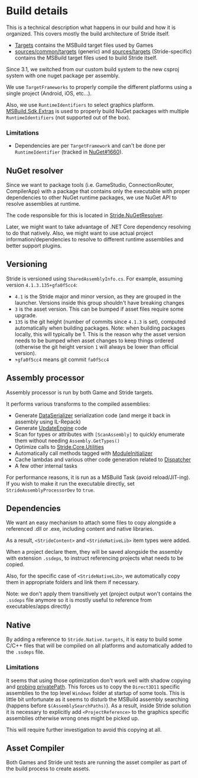 # Build details
This is a technical description what happens in our build and how it is organized. This covers mostly the build architecture of Stride itself.

* [Targets](../Targets) contains the MSBuild target files used by Games
* [sources/common/targets](../sources/common/targets) (generic) and [sources/targets](https://github.com/stride3d/stride/tree/master/sources/targets) (Stride-specific) contains the MSBuild target files used to build Stride itself.

Since 3.1, we switched from our custom build system to the new csproj system with one nuget package per assembly.

We use `TargetFrameworks` to properly compile the different platforms using a single project (Android, iOS, etc...).

Also, we use `RuntimeIdentifiers` to select graphics platform. [MSBuild.Sdk.Extras](https://github.com/onovotny/MSBuildSdkExtras) is used to properly build NuGet packages with multiple `RuntimeIdentifiers` (not supported out of the box).

### Limitations
* Dependencies are per `TargetFramework` and can't be done per `RuntimeIdentifier` (tracked in [NuGet#1660](https://github.com/NuGet/Home/issues/1660)).


## NuGet resolver

Since we want to package tools (i.e. GameStudio, ConnectionRouter, CompilerApp) with a package that contains only the executable with proper dependencies to other NuGet runtime packages, we use NuGet API to resolve assemblies at runtime.

The code responsible for this is located in [Stride.NuGetResolver](https://github.com/stride3d/stride/tree/master/sources/shared/Stride.NuGetResolver).

Later, we might want to take advantage of .NET Core dependency resolving to do that natively. Also, we might want to use actual project information/dependencies to resolve to different runtime assemblies and better support plugins.

## Versioning

Stride is versioned using `SharedAssemblyInfo.cs`.
For example, assuming version `4.1.3.135+gfa0f5cc4`:
- `4.1` is the Stride major and minor version, as they are grouped in the launcher. Versions inside this group shouldn't have breaking changes
- `3` is the asset version. This can be bumped if asset files require some upgrade.
- `135` is the git height (number of commits since `4.1.3` is set), computed automatically when building packages.
  Note: when building packages locally, this will typically be 1. This is the reason why the asset version needs to be bumped when asset changes to keep things ordered (otherwise the git height version `1` will always be lower than official version).
- `+gfa0f5cc4` means git commit `fa0f5cc4`

## Assembly processor

Assembly processor is run by both Game and Stride targets.

It performs various transforms to the compiled assemblies:
* Generate [DataSerializer](https://github.com/stride3d/stride/blob/master/sources/core/Stride.Core/Serialization/DataSerializer.cs) serialization code (and merge it back in assembly using IL-Repack)
* Generate [UpdateEngine](https://github.com/stride3d/stride/blob/master/sources/engine/Stride.Engine/Updater/UpdateEngine.cs) code
* Scan for types or attributes with `[ScanAssembly]` to quickly enumerate them without needing `Assembly.GetTypes()`
* Optimize calls to [Stride.Core.Utilities](https://github.com/stride3d/stride/blob/master/sources/core/Stride.Core/Utilities.cs)
* Automatically call methods tagged with [ModuleInitializer](https://github.com/stride3d/stride/blob/master/sources/core/Stride.Core/ModuleInitializerAttribute.cs)
* Cache lambdas and various other code generation related to [Dispatcher](https://github.com/stride3d/stride/blob/master/sources/core/Stride.Core/Threading/Dispatcher.cs)
* A few other internal tasks

For performance reasons, it is run as a MSBuild Task (avoid reload/JIT-ing). If you wish to make it run the executable directly, set `StrideAssemblyProcessorDev` to `true`.

## Dependencies

We want an easy mechanism to attach some files to copy alongside a referenced .dll or .exe, including content and native libraries.

As a result, `<StrideContent>` and `<StrideNativeLib>` item types were added.

When a project declare them, they will be saved alongside the assembly with extension `.ssdeps`, to instruct referencing projects what needs to be copied.

Also, for the specific case of `<StrideNativeLib>`, we automatically copy them in appropriate folders and link them if necessary.

Note: we don't apply them transitively yet (project output won't contains the `.ssdeps` file anymore so it is mostly useful to reference from executables/apps directly)

## Native

By adding a reference to `Stride.Native.targets`, it is easy to build some C/C++ files that will be compiled on all platforms and automatically added to the `.ssdeps` file.

### Limitations

It seems that using those optimization don't work well with shadow copying and [probing privatePath](https://msdn.microsoft.com/en-us/library/823z9h8w(v=vs.110).aspx). This forces us to copy the `Direct3D11` specific assemblies to the top level `Windows` folder at startup of some tools. This is little bit unfortunate as it seems to disturb the MSBuild assembly searching (happens before `$(AssemblySearchPaths)`). As a result, inside Stride solution it is necessary to explicitly add `<ProjectReference>` to the graphics specific assemblies otherwise wrong ones might be picked up.

This will require further investigation to avoid this copying at all.

## Asset Compiler

Both Games and Stride unit tests are running the asset compiler as part of the build process to create assets.